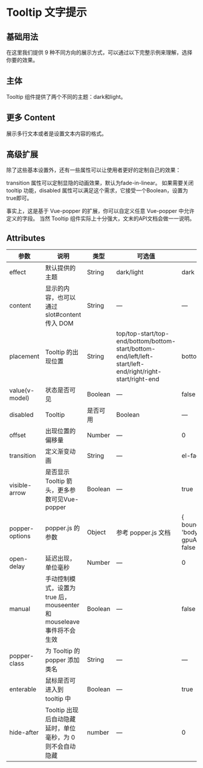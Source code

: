 # Tooltip 文字提示

## 基础用法
在这里我们提供 9 种不同方向的展示方式，可以通过以下完整示例来理解，选择你要的效果。
 <m-tooltip />

## 主体
Tooltip 组件提供了两个不同的主题：dark和light。
 <m-tooltip-effect />

## 更多 Content
展示多行文本或者是设置文本内容的格式。
 <m-tooltip-more />

## 高级扩展
除了这些基本设置外，还有一些属性可以让使用者更好的定制自己的效果：

transition 属性可以定制显隐的动画效果，默认为fade-in-linear。 如果需要关闭 tooltip 功能，disabled 属性可以满足这个需求，它接受一个Boolean，设置为true即可。

事实上，这是基于 Vue-popper 的扩展，你可以自定义任意 Vue-popper 中允许定义的字段。 当然 Tooltip 组件实际上十分强大，文末的API文档会做一一说明。

 <m-tooltip-high />

## Attributes
| 参数      | 说明          | 类型      | 可选值                           | 默认值  |
|---------- |-------------- |---------- |--------------------------------  |-------- |
|effect	|默认提供的主题	|String	|dark/light	|dark|
|content	|显示的内容，也可以通过 slot#content 传入 DOM|	String|	—|	—|
|placement	|Tooltip 的出现位置	|String	|top/top-start/top-end/bottom/bottom-start/bottom-end/left/left-start/left-end/right/right-start/right-end|	bottom|
|value(v-model)|状态是否可见|	Boolean|	—	|false|
|disabled	|Tooltip| 是否可用|	Boolean|	—	|false|
|offset	|出现位置的偏移量	|Number|	—	|0|
|transition	|定义渐变动画	|String|	—	|el-fade-in-linear|
|visible-arrow|是否显示 Tooltip 箭头，更多参数可见Vue-popper|	Boolean|	—	|true|
|popper-options	|popper.js 的参数	|Object	|参考 popper.js 文档	|{ boundariesElement: 'body', gpuAcceleration: false }|
|open-delay|	延迟出现，单位毫秒	|Number|	—|	0|
|manual	|手动控制模式，设置为 true 后，mouseenter 和 mouseleave 事件将不会生效	|Boolean|	—	|false|
|popper-class	|为 Tooltip 的 popper 添加类名|	String|	—	|—|
|enterable	|鼠标是否可进入到 tooltip 中	|Boolean|	—	|true|
|hide-after|	Tooltip 出现后自动隐藏延时，单位毫秒，为 0 则不会自动隐藏	|number|	—	|0|
